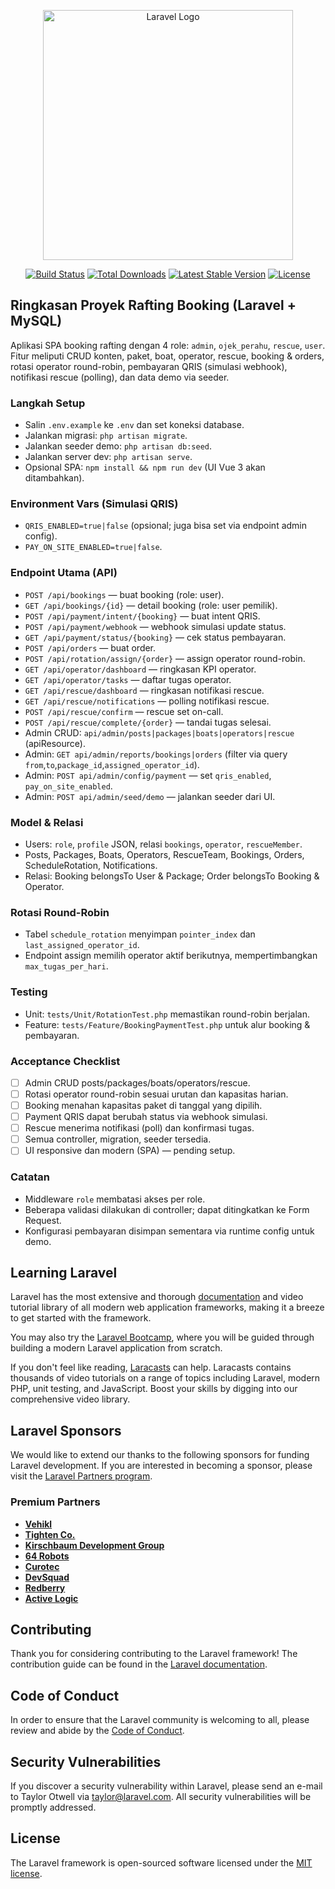 <p align="center"><a href="https://laravel.com" target="_blank"><img src="https://raw.githubusercontent.com/laravel/art/master/logo-lockup/5%20SVG/2%20CMYK/1%20Full%20Color/laravel-logolockup-cmyk-red.svg" width="400" alt="Laravel Logo"></a></p>

<p align="center">
<a href="https://github.com/laravel/framework/actions"><img src="https://github.com/laravel/framework/workflows/tests/badge.svg" alt="Build Status"></a>
<a href="https://packagist.org/packages/laravel/framework"><img src="https://img.shields.io/packagist/dt/laravel/framework" alt="Total Downloads"></a>
<a href="https://packagist.org/packages/laravel/framework"><img src="https://img.shields.io/packagist/v/laravel/framework" alt="Latest Stable Version"></a>
<a href="https://packagist.org/packages/laravel/framework"><img src="https://img.shields.io/packagist/l/laravel/framework" alt="License"></a>
</p>

## Ringkasan Proyek Rafting Booking (Laravel + MySQL)

Aplikasi SPA booking rafting dengan 4 role: `admin`, `ojek_perahu`, `rescue`, `user`. Fitur meliputi CRUD konten, paket, boat, operator, rescue, booking & orders, rotasi operator round-robin, pembayaran QRIS (simulasi webhook), notifikasi rescue (polling), dan data demo via seeder.

### Langkah Setup
- Salin `.env.example` ke `.env` dan set koneksi database.
- Jalankan migrasi: `php artisan migrate`.
- Jalankan seeder demo: `php artisan db:seed`.
- Jalankan server dev: `php artisan serve`.
- Opsional SPA: `npm install && npm run dev` (UI Vue 3 akan ditambahkan).

### Environment Vars (Simulasi QRIS)
- `QRIS_ENABLED=true|false` (opsional; juga bisa set via endpoint admin config).
- `PAY_ON_SITE_ENABLED=true|false`.

### Endpoint Utama (API)
- `POST /api/bookings` — buat booking (role: user).
- `GET /api/bookings/{id}` — detail booking (role: user pemilik).
- `POST /api/payment/intent/{booking}` — buat intent QRIS.
- `POST /api/payment/webhook` — webhook simulasi update status.
- `GET /api/payment/status/{booking}` — cek status pembayaran.
- `POST /api/orders` — buat order.
- `POST /api/rotation/assign/{order}` — assign operator round-robin.
- `GET /api/operator/dashboard` — ringkasan KPI operator.
- `GET /api/operator/tasks` — daftar tugas operator.
- `GET /api/rescue/dashboard` — ringkasan notifikasi rescue.
- `GET /api/rescue/notifications` — polling notifikasi rescue.
- `POST /api/rescue/confirm` — rescue set on-call.
- `POST /api/rescue/complete/{order}` — tandai tugas selesai.
- Admin CRUD: `api/admin/posts|packages|boats|operators|rescue` (apiResource).
- Admin: `GET api/admin/reports/bookings|orders` (filter via query `from`,`to`,`package_id`,`assigned_operator_id`).
- Admin: `POST api/admin/config/payment` — set `qris_enabled`, `pay_on_site_enabled`.
- Admin: `POST api/admin/seed/demo` — jalankan seeder dari UI.

### Model & Relasi
- Users: `role`, `profile` JSON, relasi `bookings`, `operator`, `rescueMember`.
- Posts, Packages, Boats, Operators, RescueTeam, Bookings, Orders, ScheduleRotation, Notifications.
- Relasi: Booking belongsTo User & Package; Order belongsTo Booking & Operator.

### Rotasi Round-Robin
- Tabel `schedule_rotation` menyimpan `pointer_index` dan `last_assigned_operator_id`.
- Endpoint assign memilih operator aktif berikutnya, mempertimbangkan `max_tugas_per_hari`.

### Testing
- Unit: `tests/Unit/RotationTest.php` memastikan round-robin berjalan.
- Feature: `tests/Feature/BookingPaymentTest.php` untuk alur booking & pembayaran.

### Acceptance Checklist
- [ ] Admin CRUD posts/packages/boats/operators/rescue.
- [ ] Rotasi operator round-robin sesuai urutan dan kapasitas harian.
- [ ] Booking menahan kapasitas paket di tanggal yang dipilih.
- [ ] Payment QRIS dapat berubah status via webhook simulasi.
- [ ] Rescue menerima notifikasi (poll) dan konfirmasi tugas.
- [ ] Semua controller, migration, seeder tersedia.
- [ ] UI responsive dan modern (SPA) — pending setup.

### Catatan
- Middleware `role` membatasi akses per role.
- Beberapa validasi dilakukan di controller; dapat ditingkatkan ke Form Request.
- Konfigurasi pembayaran disimpan sementara via runtime config untuk demo.

## Learning Laravel

Laravel has the most extensive and thorough [documentation](https://laravel.com/docs) and video tutorial library of all modern web application frameworks, making it a breeze to get started with the framework.

You may also try the [Laravel Bootcamp](https://bootcamp.laravel.com), where you will be guided through building a modern Laravel application from scratch.

If you don't feel like reading, [Laracasts](https://laracasts.com) can help. Laracasts contains thousands of video tutorials on a range of topics including Laravel, modern PHP, unit testing, and JavaScript. Boost your skills by digging into our comprehensive video library.

## Laravel Sponsors

We would like to extend our thanks to the following sponsors for funding Laravel development. If you are interested in becoming a sponsor, please visit the [Laravel Partners program](https://partners.laravel.com).

### Premium Partners

- **[Vehikl](https://vehikl.com)**
- **[Tighten Co.](https://tighten.co)**
- **[Kirschbaum Development Group](https://kirschbaumdevelopment.com)**
- **[64 Robots](https://64robots.com)**
- **[Curotec](https://www.curotec.com/services/technologies/laravel)**
- **[DevSquad](https://devsquad.com/hire-laravel-developers)**
- **[Redberry](https://redberry.international/laravel-development)**
- **[Active Logic](https://activelogic.com)**

## Contributing

Thank you for considering contributing to the Laravel framework! The contribution guide can be found in the [Laravel documentation](https://laravel.com/docs/contributions).

## Code of Conduct

In order to ensure that the Laravel community is welcoming to all, please review and abide by the [Code of Conduct](https://laravel.com/docs/contributions#code-of-conduct).

## Security Vulnerabilities

If you discover a security vulnerability within Laravel, please send an e-mail to Taylor Otwell via [taylor@laravel.com](mailto:taylor@laravel.com). All security vulnerabilities will be promptly addressed.

## License

The Laravel framework is open-sourced software licensed under the [MIT license](https://opensource.org/licenses/MIT).
